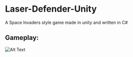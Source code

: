 # Laser-Defender-Unity
A Space Invaders style game made in unity and written in C#

## Gameplay:
![Alt Text](http://uupload.ir/files/q141_ezgif.com-video-to-gif.gif)
